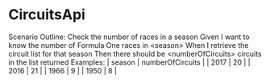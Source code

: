 # CircuitsApi
Scenario Outline: 
Check the number of races in a season 
Given I want to know the number of Formula One races in &lt;season> 
When I retrieve the circuit list for that season 
Then there should be &lt;numberOfCircuits> circuits in the list returned 
Examples: 
| season | numberOfCircuits | 
| 2017 | 20 | 
| 2016 | 21 | 
| 1966 | 9 | 
| 1950 | 8 |

